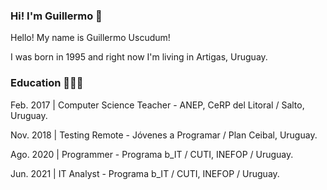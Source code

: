 ### Hi! I'm Guillermo 👋

Hello! My name is Guillermo Uscudum!

I was born in 1995 and right now I'm living in Artigas, Uruguay.

### Education 👨🏻‍🎓

Feb. 2017 | Computer Science Teacher - ANEP, CeRP del Litoral / Salto, Uruguay.

Nov. 2018 | Testing Remote - Jóvenes a Programar / Plan Ceibal, Uruguay.

Ago. 2020 | Programmer - Programa b_IT / CUTI, INEFOP / Uruguay.

Jun. 2021 | IT Analyst - Programa b_IT / CUTI, INEFOP / Uruguay.

<!--
**Uscudum/Uscudum** is a ✨ _special_ ✨ repository because its `README.md` (this file) appears on your GitHub profile.

Here are some ideas to get you started:

- 🔭 I’m currently working on ...
- 🌱 I’m currently learning ...
- 👯 I’m looking to collaborate on ...
- 🤔 I’m looking for help with ...
- 💬 Ask me about ...
- 📫 How to reach me: ...
- 😄 Pronouns: ...
- ⚡ Fun fact: ...
-->
